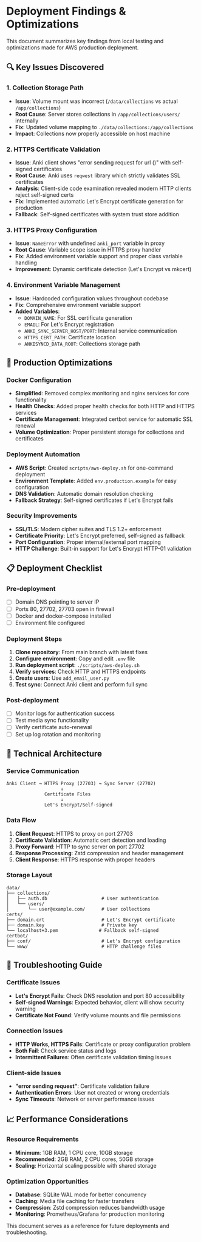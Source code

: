 # Deployment Findings & Optimizations

This document summarizes key findings from local testing and optimizations made for AWS production deployment.

## 🔍 Key Issues Discovered

### 1. Collection Storage Path
- **Issue**: Volume mount was incorrect (`/data/collections` vs actual `/app/collections`)
- **Root Cause**: Server stores collections in `/app/collections/users/` internally
- **Fix**: Updated volume mapping to `./data/collections:/app/collections`
- **Impact**: Collections now properly accessible on host machine

### 2. HTTPS Certificate Validation
- **Issue**: Anki client shows "error sending request for url ()" with self-signed certificates
- **Root Cause**: Anki uses `reqwest` library which strictly validates SSL certificates
- **Analysis**: Client-side code examination revealed modern HTTP clients reject self-signed certs
- **Fix**: Implemented automatic Let's Encrypt certificate generation for production
- **Fallback**: Self-signed certificates with system trust store addition

### 3. HTTPS Proxy Configuration
- **Issue**: `NameError` with undefined `anki_port` variable in proxy
- **Root Cause**: Variable scope issue in HTTPS proxy handler
- **Fix**: Added environment variable support and proper class variable handling
- **Improvement**: Dynamic certificate detection (Let's Encrypt vs mkcert)

### 4. Environment Variable Management
- **Issue**: Hardcoded configuration values throughout codebase
- **Fix**: Comprehensive environment variable support
- **Added Variables**:
  - `DOMAIN_NAME`: For SSL certificate generation
  - `EMAIL`: For Let's Encrypt registration
  - `ANKI_SYNC_SERVER_HOST/PORT`: Internal service communication
  - `HTTPS_CERT_PATH`: Certificate location
  - `ANKISYNCD_DATA_ROOT`: Collections storage path

## 🚀 Production Optimizations

### Docker Configuration
- **Simplified**: Removed complex monitoring and nginx services for core functionality
- **Health Checks**: Added proper health checks for both HTTP and HTTPS services
- **Certificate Management**: Integrated certbot service for automatic SSL renewal
- **Volume Optimization**: Proper persistent storage for collections and certificates

### Deployment Automation
- **AWS Script**: Created `scripts/aws-deploy.sh` for one-command deployment
- **Environment Template**: Added `env.production.example` for easy configuration
- **DNS Validation**: Automatic domain resolution checking
- **Fallback Strategy**: Self-signed certificates if Let's Encrypt fails

### Security Improvements
- **SSL/TLS**: Modern cipher suites and TLS 1.2+ enforcement
- **Certificate Priority**: Let's Encrypt preferred, self-signed as fallback
- **Port Configuration**: Proper internal/external port mapping
- **HTTP Challenge**: Built-in support for Let's Encrypt HTTP-01 validation

## 📋 Deployment Checklist

### Pre-deployment
- [ ] Domain DNS pointing to server IP
- [ ] Ports 80, 27702, 27703 open in firewall
- [ ] Docker and docker-compose installed
- [ ] Environment file configured

### Deployment Steps
1. **Clone repository**: From main branch with latest fixes
2. **Configure environment**: Copy and edit `.env` file
3. **Run deployment script**: `./scripts/aws-deploy.sh`
4. **Verify services**: Check HTTP and HTTPS endpoints
5. **Create users**: Use `add_email_user.py`
6. **Test sync**: Connect Anki client and perform full sync

### Post-deployment
- [ ] Monitor logs for authentication success
- [ ] Test media sync functionality
- [ ] Verify certificate auto-renewal
- [ ] Set up log rotation and monitoring

## 🔧 Technical Architecture

### Service Communication
```
Anki Client → HTTPS Proxy (27703) → Sync Server (27702)
                    ↓
              Certificate Files
                    ↓
              Let's Encrypt/Self-signed
```

### Data Flow
1. **Client Request**: HTTPS to proxy on port 27703
2. **Certificate Validation**: Automatic cert detection and loading
3. **Proxy Forward**: HTTP to sync server on port 27702
4. **Response Processing**: Zstd compression and header management
5. **Client Response**: HTTPS response with proper headers

### Storage Layout
```
data/
├── collections/
│   ├── auth.db                    # User authentication
│   └── users/
│       └── user@example.com/      # User collections
certs/
├── domain.crt                     # Let's Encrypt certificate
├── domain.key                     # Private key
└── localhost+3.pem               # Fallback self-signed
certbot/
├── conf/                          # Let's Encrypt configuration
└── www/                           # HTTP challenge files
```

## 🐛 Troubleshooting Guide

### Certificate Issues
- **Let's Encrypt Fails**: Check DNS resolution and port 80 accessibility
- **Self-signed Warnings**: Expected behavior, client will show security warning
- **Certificate Not Found**: Verify volume mounts and file permissions

### Connection Issues
- **HTTP Works, HTTPS Fails**: Certificate or proxy configuration problem
- **Both Fail**: Check service status and logs
- **Intermittent Failures**: Often certificate validation timing issues

### Client-side Issues
- **"error sending request"**: Certificate validation failure
- **Authentication Errors**: User not created or wrong credentials
- **Sync Timeouts**: Network or server performance issues

## 📈 Performance Considerations

### Resource Requirements
- **Minimum**: 1GB RAM, 1 CPU core, 10GB storage
- **Recommended**: 2GB RAM, 2 CPU cores, 50GB storage
- **Scaling**: Horizontal scaling possible with shared storage

### Optimization Opportunities
- **Database**: SQLite WAL mode for better concurrency
- **Caching**: Media file caching for faster transfers
- **Compression**: Zstd compression reduces bandwidth usage
- **Monitoring**: Prometheus/Grafana for production monitoring

This document serves as a reference for future deployments and troubleshooting. 